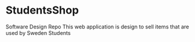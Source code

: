 # StudentsShop
Software Design Repo
This web application is design to sell items that are used by Sweden Students
